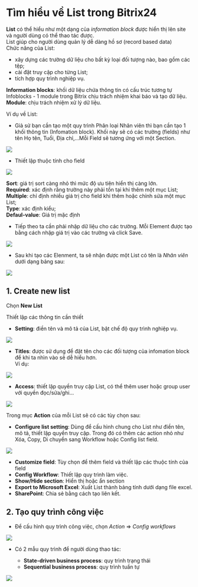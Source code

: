 # Tìm hiểu về List trong Bitrix24  

**List** có thể hiểu như một dạng của *information block* được hiển thị lên site và người dùng có thể thao tác được.  
List giúp cho người dùng quản lý dễ dàng hồ sơ (record based data)  
Chức năng của List:  
- xây dựng các trường dữ liệu cho bất kỳ loại đối tượng nào, bao gồm các tệp;  
- cài đặt truy cập cho từng List;   
- tích hợp quy trình nghiệp vụ.

**Information blocks**: khối dữ liệu chứa thông tin có cấu trúc tương tự 
Infoblocks  -  1 module trong Bitrix chịu trách nhiệm khai báo và tạo dữ liệu.   
**Module**: chịu trách nhiệm xử lý dữ liệu.  

Ví dụ về List: 
- Giả sử bạn cần tạo một quy trình Phân loại Nhân viên thì bạn cần tạo 1 khối thông tin (Infomation block). Khối này sẽ có các trường (fields) như tên Họ tên, Tuổi, Địa chỉ,...Mỗi Field sẽ tương ứng với một Section. 

<img src="https://i.imgur.com/xb02kSO.png">  

- Thiết lập thuộc tính cho field  

<img src="https://i.imgur.com/p9CTBwN.png">

**Sort**: giá trị sort càng nhỏ thì mức độ ưu tiên hiển thị càng lớn.  
**Required**: xác định rằng trường này phải tồn tại khi thêm một mục List;    
**Multiple**: chỉ định nhiều giá trị cho field khi thêm hoặc chỉnh sửa một mục List;   
**Type**: xác định kiểu;  
**Defaul-value**: Giá trị mặc định   


- Tiếp theo ta cần phải nhập dữ liệu cho các trường. Mỗi Element được tạo bằng cách nhập giá trị vào các trường và click Save.  

<img src="https://i.imgur.com/80KYDXz.png">  

- Sau khi tạo các Elenment, ta sẽ nhận được một List có tên là *Nhân viên*  dưới dạng bảng sau:  

<img src="https://i.imgur.com/0aK74Si.png">  

## 1. Create new list

Chọn **New List**  

Thiết lập các thông tin cần thiết  

- **Setting**: điền tên và mô tả của List, bật chế độ quy trình nghiệp vụ.  

<img src="https://i.imgur.com/XoKUFBe.png">  

- **Titles**: được sử dụng để đặt tên cho các đối tượng của infomation block để khi ta nhìn vào sẽ dễ hiểu hơn.  
Ví dụ:  
<img src="https://i.imgur.com/8dT2fG2.png">  

- **Access**: thiết lập quyền truy cập List, có thể thêm user hoặc group user với quyền đọc/sửa/ghi...

<img src="https://i.imgur.com/vSjT9Al.png">

Trong mục **Action** của mỗi List sẽ có các tùy chọn sau:  
- **Configure list setting**: Dùng để cấu hình chung cho List như điền tên, mô tả, thiết lập quyền truy cập. Trong đó có thêm các action nhỏ như Xóa, Copy, Di chuyển sang Workflow hoặc Config list field.  

<img src="https://i.imgur.com/srU0Oae.png">  

- **Customize field**: Tùy chọn để thêm field và thiết lập các thuộc tính của field  
- **Config Workflow**: Thiết lập quy trình làm việc. 
- **Show/Hide section**: Hiển thị hoặc ẩn section  
- **Export to Microsoft Excel**: Xuất List thành bảng tính dưới dạng file excel.  
- **SharePoint**: Chia sẻ bằng cách tạo liên kết.  

## 2. Tạo quy trình công việc  

- Để cấu hình quy trình công việc, chọn *Action* => *Config workflows* 

<img src="https://i.imgur.com/NdLvi4C.png">  

- Có 2 mẫu quy trình để người dùng thao tác: 

    - **State-driven business process**: quy trình trạng thái  
    - **Sequential business process**: quy trình tuần tự

<img src="https://i.imgur.com/tJZUeG1.png">  



 
